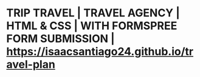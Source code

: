 # TRIP TRAVEL | TRAVEL AGENCY | HTML & CSS | WITH FORMSPREE FORM SUBMISSION | https://isaacsantiago24.github.io/travel-plan
